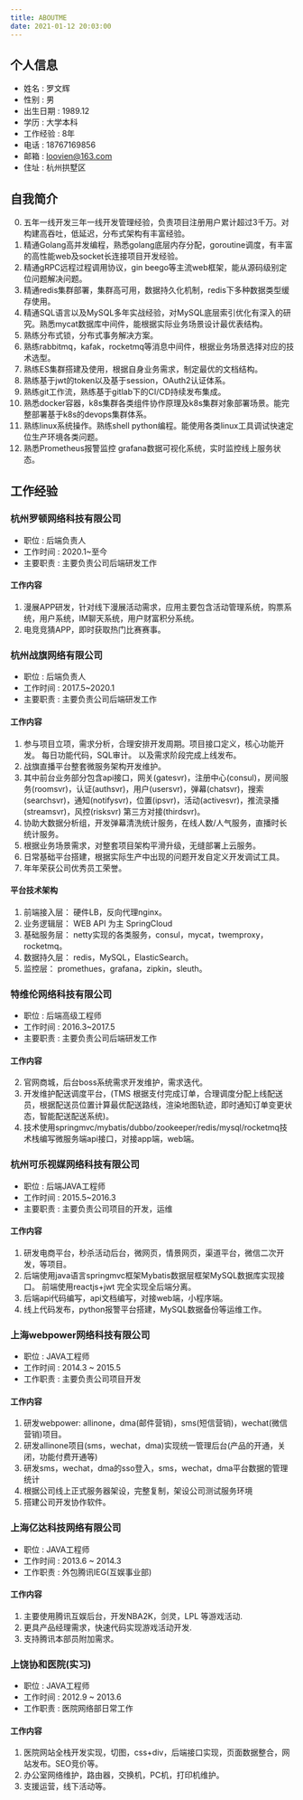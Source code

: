 ```yaml
---
title: ABOUTME
date: 2021-01-12 20:03:00
---
```


## 个人信息

- 姓名     : 罗文辉
- 性别     : 男
- 出生日期 : 1989.12
- 学历     : 大学本科
- 工作经验 : 8年
- 电话     : 18767169856
- 邮箱     : loovien@163.com
- 住址     : 杭州拱墅区


## 自我简介

0. 五年一线开发三年一线开发管理经验，负责项目注册用户累计超过3千万。对构建高吞吐，低延迟，分布式架构有丰富经验。
1. 精通Golang高并发编程，熟悉golang底层内存分配，goroutine调度，有丰富的高性能web及socket长连接项目开发经验。
2. 精通gRPC远程过程调用协议，gin beego等主流web框架，能从源码级别定位问题解决问题。
3. 精通redis集群部署，集群高可用，数据持久化机制，redis下多种数据类型缓存使用。
4. 精通SQL语言以及MySQL多年实战经验，对MySQL底层索引优化有深入的研究。熟悉mycat数据库中间件，能根据实际业务场景设计最优表结构。
5. 熟练分布式锁，分布式事务解决方案。
5. 熟练rabbitmq，kafak，rocketmq等消息中间件，根据业务场景选择对应的技术选型。
6. 熟练ES集群搭建及使用，根据自身业务需求，制定最优的文档结构。
3. 熟练基于jwt的token以及基于session，OAuth2认证体系。
6. 熟练git工作流，熟练基于gitlab下的CI/CD持续发布集成。
5. 熟悉docker容器，k8s集群各类组件协作原理及k8s集群对象部署场景。能完整部署基于k8s的devops集群体系。
5. 熟练linux系统操作。熟练shell python编程。能使用各类linux工具调试快速定位生产环境各类问题。
7. 熟悉Prometheus报警监控 grafana数据可视化系统，实时监控线上服务状态。


## 工作经验

### 杭州罗顿网络科技有限公司

- 职位     : 后端负责人
- 工作时间 : 2020.1~至今
- 主要职责 : 主要负责公司后端研发工作

#### 工作内容

1. 漫展APP研发，针对线下漫展活动需求，应用主要包含活动管理系统，购票系统，用户系统，IM聊天系统，用户财富积分系统。
2. 电竞竞猜APP，即时获取热门比赛赛事。

### 杭州战旗网络有限公司

- 职位     : 后端负责人
- 工作时间 : 2017.5~2020.1
- 主要职责 : 主要负责公司后端研发工作

#### 工作内容

1. 参与项目立项，需求分析，合理安排开发周期。项目接口定义，核心功能开发。 每日功能代码，SQL审计。 以及需求阶段完成上线发布。
1. 战旗直播平台整套微服务架构开发维护。
3. 其中前台业务部分包含api接口，网关(gatesvr)，注册中心(consul)，房间服务(roomsvr)，认证(authsvr)，用户(usersvr)，弹幕(chatsvr)，搜索(searchsvr)，通知(notifysvr)，位置(ipsvr)，活动(activesvr)，推流录播(streamsvr)，风控(risksvr) 第三方对接(thirdsvr)。
4. 协助大数据分析组，开发弹幕清洗统计服务，在线人数/人气服务，直播时长统计服务。
3. 根据业务场景需求，对整套项目架构平滑升级，无缝部署上云服务。
2. 日常基础平台搭建，根据实际生产中出现的问题开发自定义开发调试工具。
6. 年年荣获公司优秀员工荣誉。

#### 平台技术架构

1. 前端接入层： 硬件LB，反向代理nginx。
2. 业务逻辑层： WEB API 为主 SpringCloud
3. 基础服务层： netty实现的各类服务，consul，mycat，twemproxy，rocketmq。
4. 数据持久层： redis，MySQL，ElasticSearch。
5. 监控层： promethues，grafana，zipkin，sleuth。

### 特维伦网络科技有限公司

- 职位     : 后端高级工程师
- 工作时间 : 2016.3~2017.5
- 主要职责 : 主要负责公司后端研发工作

#### 工作内容

2. 官网商城，后台boss系统需求开发维护，需求迭代。
1. 开发维护配送调度平台，(TMS 根据支付完成订单，合理调度分配上线配送员，根据配送员位置计算最优配送路线，渲染地图轨迹，即时通知订单变更状态，智能配送配送系统)。
3. 技术使用springmvc/mybatis/dubbo/zookeeper/redis/mysql/rocketmq技术栈编写微服务端api接口，对接app端，web端。

### 杭州可乐视媒网络科技有限公司

- 职位     : 后端JAVA工程师
- 工作时间 : 2015.5~2016.3
- 主要职责 : 主要负责公司项目的开发，运维

#### 工作内容

1. 研发电商平台，秒杀活动后台，微网页，情景网页，渠道平台，微信二次开发，等项目。
2. 后端使用java语言springmvc框架Mybatis数据层框架MySQL数据库实现接口。 前端使用reactjs+jwt 完全实现全后端分离。
3. 后端api代码编写，api文档编写，对接web端，小程序端。
4. 线上代码发布，python报警平台搭建，MySQL数据备份等运维工作。

### 上海webpower网络科技有限公司

- 职位     : JAVA工程师
- 工作时间 : 2014.3 ~ 2015.5
- 工作职责 : 主要负责公司项目开发

#### 工作内容

1. 研发webpower: allinone，dma(邮件营销)，sms(短信营销)，wechat(微信营销)项目。
2. 研发allinone项目(sms，wechat，dma)实现统一管理后台(产品的开通，关闭，功能付费开通等)
3. 研发sms，wechat，dma的sso登入，sms，wechat，dma平台数据的管理统计
4. 根据公司线上正式服务器架设，完整复制，架设公司测试服务环境
5. 搭建公司开发协作软件。

### 上海亿达科技网络有限公司

- 职位     : JAVA工程师
- 工作时间 : 2013.6 ~ 2014.3
- 工作职责 : 外包腾讯IEG(互娱事业部)

#### 工作内容

1. 主要使用腾讯互娱后台，开发NBA2K，剑灵，LPL 等游戏活动.
2. 更具产品经理需求，快速代码实现游戏活动开发.
3. 支持腾讯本部员附加需求。

### 上饶协和医院(实习)

- 职位     : JAVA工程师
- 工作时间 : 2012.9 ~ 2013.6
- 工作职责 : 医院网络部日常工作

#### 工作内容

1. 医院网站全栈开发实现，切图，css+div，后端接口实现，页面数据整合，网站发布。SEO竞价等。
2. 办公室网络维护，路由器，交换机，PC机，打印机维护。
3. 支援运营，线下活动等。
